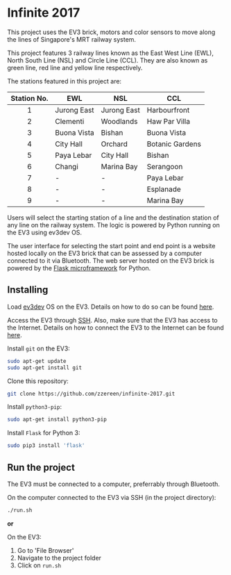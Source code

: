 # Infinite 2017

This project uses the EV3 brick, motors and color sensors to move along the lines of Singapore's MRT railway system.

This project features 3 railway lines known as the East West Line (EWL), North South Line (NSL) and Circle Line (CCL). They are also known as green line, red line and yellow line respectively.

The stations featured in this project are:

| Station No.   | EWL           | NSL           | CCL               |
|:-------------:|---------------|---------------|-------------------|
| 1             | Jurong East   | Jurong East   | Harbourfront       |
| 2             | Clementi      | Woodlands     | Haw Par Villa     |
| 3             | Buona Vista   | Bishan        | Buona Vista       |
| 4             | City Hall     | Orchard       | Botanic Gardens   |
| 5             | Paya Lebar    | City Hall     | Bishan            |
| 6             | Changi        | Marina Bay    | Serangoon         |
| 7             | -             | -             | Paya Lebar        |
| 8             | -             | -             | Esplanade         |
| 9             | -             | -             | Marina Bay        |

Users will select the starting station of a line and the destination station of any line on the railway system. The logic is powered by Python running on the EV3 using ev3dev OS.

The user interface for selecting the start point and end point is a website hosted locally on the EV3 brick that can be assessed by a computer connected to it via Bluetooth. The web server hosted on the EV3 brick is powered by the [Flask microframework](http://flask.pocoo.org/) for Python.

## Installing

Load [ev3dev](http://www.ev3dev.org/) OS on the EV3. Details on how to do so can be found [here](http://www.ev3dev.org/docs/getting-started/).

Access the EV3 through [SSH](http://www.ev3dev.org/docs/tutorials/connecting-to-ev3dev-with-ssh/). Also, make sure that the EV3 has access to the Internet. Details on how to connect the EV3 to the Internet can be found [here](http://www.ev3dev.org/docs/networking/).

Install ```git``` on the EV3:
```bash
sudo apt-get update
sudo apt-get install git
```

Clone this repository:
```bash
git clone https://github.com/zzereen/infinite-2017.git
```

Install ```python3-pip```:
```bash
sudo apt-get install python3-pip
```

Install ```Flask``` for Python 3:
```bash
sudo pip3 install 'flask'
```

## Run the project

The EV3 must be connected to a computer, preferrably through Bluetooth.

On the computer connected to the EV3 via SSH (in the project directory):

```bash
./run.sh
```

**or**

On the EV3:

1. Go to 'File Browser'
2. Navigate to the project folder
3. Click on ```run.sh```
